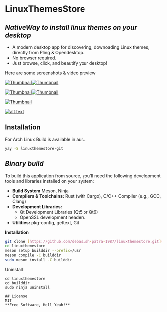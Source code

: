 # LinuxThemesStore
## _NativeWay to install linux themes on your desktop_

-  A modern desktop app for discovering, downoading Linux themes, directly from Pling & Opendesktop.
- No browser required.
- Just browse, click, and beautify your desktop!

Here are some screenshots & video preview

[![Thumbnail](https://i.ibb.co/v64sy4yh/1.png)](https://i.ibb.co/mV5vZ5Z0/1.png)[![Thumbnail](https://i.ibb.co/Xhqqdd8/2.png)](https://i.ibb.co/63kkppB/2.png)

[![Thumbnail](https://i.ibb.co/DfKX8bBj/3.png)](https://i.ibb.co/k2cn9yLP/3.png)[![Thumbnail](https://i.ibb.co/k25gTmCv/4.png)](https://i.ibb.co/s9bv4WYz/4.png)

[![Thumbnail](https://i.ibb.co/V0TK6Sgg/5.png)](https://i.ibb.co/nqjWpc77/5.png)

[![alt text](https://i.ibb.co/V0TK6Sgg/5.png)](https://github.com/debasish-patra-1987/linuxthemestore/raw/refs/heads/main/screenshots/screencastsample.mp4)

## Installation
For Arch Linux Build is available in aur..
```sh
yay -S linuxthemestore-git
```
## _Binary build_

To build this application from source, you'll need the following development tools and libraries installed on your system:
* **Build System** Meson, Ninja
* **Compilers & Toolchains:** Rust (with Cargo), C/C++ Compiler (e.g., GCC, Clang)
* **Development Libraries:**
    * Qt Development Libraries (Qt5 or Qt6)
    * OpenSSL development headers
* **Utilities:** pkg-config, gettext, Git

**Installation**

```sh
git clone [https://github.com/debasish-patra-1987/linuxthemestore.git](https://github.com/debasish-patra-1987/linuxthemestore.git)
cd linuxthemestore
meson setup builddir --prefix=/usr
meson compile -C builddir
sudo meson install -C builddir
```
Uninstall

```
cd linuxthemestore
cd builddir
sudo ninja uninstall

## License
MIT
**Free Software, Hell Yeah!**
